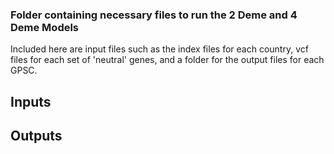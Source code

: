 ### Folder containing necessary files to run the 2 Deme and 4 Deme Models
Included here are input files such as the index files for each country, vcf files for each set of 'neutral' genes, and a folder for the output files for each GPSC. 

## Inputs

## Outputs
